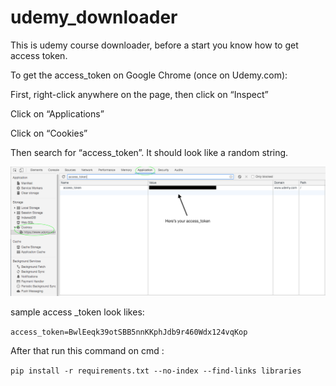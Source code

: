 # udemy_downloader

This is udemy course downloader, before a start you know how  to get access token.

To get the access_token on Google Chrome (once on Udemy.com):

First, right-click anywhere on the page, then click on “Inspect”

Click on “Applications”

Click on “Cookies”

Then search for “access_token”. It should look like a random string.

<img src='acces_token.png'></img>

sample access _token look likes:

`
access_token=BwlEeqk39otSBB5nnKKphJdb9r460Wdx124vqKop
`

After that run this command on cmd :

`
pip install -r requirements.txt --no-index --find-links libraries
`



